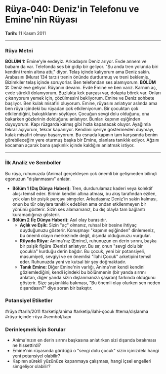 # Rüya-040: Deniz'in Telefonu ve Emine'nin Rüyası
**Tarih:** 11 Kasım 2011

---
### Rüya Metni

**BÖLÜM 1:** Emine’yle evdeyiz. Arkadaşım Deniz arıyor. Evde annem ve babam da var. Telefonda ses bir gidip bir geliyor. "Şu anda tren yolunda biri kendini trenin altına attı," diyor. Telaş içinde kalıyorum ama Deniz sakin. Arabasını (Murat 134 tarzı) trenin önünde durdurmuş ve treni beklemiş. Bizimkiler telaş içinde soruyorlar. Ben telefondan ses alamıyorum.
**BÖLÜM 2:** Deniz eve geliyor. Rüyanın devamı. Evde Emine ve ben varız. Karnım aç, evde sürekli dolanıyorum. Buzlukta kek parçası var, dolapta börek var. Onları çıkarıyorum yemek için, çözülmesini bekliyorum. Emine ve Deniz sohbete başlıyor. Ben kulak misafiri oluyorum. Emine, rüyasını anlatıyor aslında ama ben rüya içindeki bu rüyadan çok etkileniyorum. Bir çocuktan çok etkilendiğini, bakıştıklarını söylüyor. Çocuğun sevgi dolu olduğunu, ona bakarken gözlerinin dolduğunu anlatıyor. Bunları kapının eşiğinden duyuyorum. Kapı rüzgarda kalmış gibi hızla kapanacak oluyor. Ayağımla tekrar açıyorum, tekrar kapanıyor. Kendimi içeriye göstermeden duymayı, kulak misafiri olmayı başarıyorum. Bu esnada kapının tam karşısında benim görebileceğim yere oturmuş başka bir Emine, olanlara tanıklık ediyor. Ağzını kocaman açarak bana şaşkınlık içinde kaldığını anlatmak istiyor.

---
### İlk Analiz ve Semboller

Bu rüya, ruhunuzda (Anima) gerçekleşen çok önemli bir gelişmeden bilinçli egonuzun "dışlanmasını" anlatır.

* **Bölüm 1 (Dış Dünya Haberi):** Tren, durdurulamaz kaderi veya kolektif akışı temsil eder. Birinin kendini altına atması, bu akış tarafından ezilen, yok olan bir psişik parçayı simgeler. Arkadaşınız Deniz'in sakin kalması, onun bu tür olaylara tanıklık edebilen ama ondan etkilenmeyen bir yönünü gösterir. Sizin ses alamamanız, bu dış olayla tam bağlantı kuramadığınızı gösterir.
* **Bölüm 2 (İç Dünya Haberi):** Asıl olay burasıdır.
    * **Açlık ve Eşik:** Sizin "aç" olmanız, ruhsal bir besine ihtiyaç duyduğunuzu gösterir. Konuşmayı "kapının eşiğinden" dinlemeniz, bu önemli olayın merkezinde değil, dışında olduğunuzu vurgular.
    * **Rüyada Rüya:** Anima'nız (Emine), ruhunuzun en derin sırrını, başka bir psişik figüre (Deniz) anlatıyor. Bu sır, onun "sevgi dolu bir çocukla" kurduğu derin bağdır. Bu çocuk, yeni bir potansiyeli, masumiyeti, sevgiyi ve en önemlisi "İlahi Çocuk" arketipini temsil eder. Ruhunuzda yeni ve kutsal bir şey doğmaktadır.
    * **Tanık Emine:** Diğer Emine'nin varlığı, Anima'nın kendi kendini gözlemlediğini, kendi içindeki bu bölünmenin (bir yanda sırrını anlatan, diğer yanda sizin dışlanmanıza şaşıran) farkında olduğunu gösterir. Size şaşkınlıkla bakması, "Bu önemli olay olurken sen neden dışarıdasın?" diye soran bir bakıştır.

### Potansiyel Etiketler
#rüya #tarih/2011 #arketip/anima #arketip/ilahi-çocuk #tema/dışlanma #rüya-içinde-rüya #sembol/kapı

### Derinleşmek İçin Sorular
* Anima'nızın en derin sırrını başkasına anlatırken sizi dışarıda bırakması ne hissettirdi?
* Emine'nin rüyasında gördüğü o "sevgi dolu çocuk" sizin içinizdeki hangi yeni potansiyel olabilir?
* Kapının sürekli yüzünüze kapanmaya çalışması, hangi içsel engelleri simgeliyor olabilir?